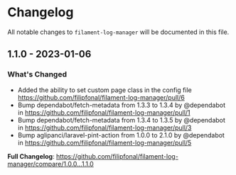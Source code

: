 # Changelog

All notable changes to `filament-log-manager` will be documented in this file.

## 1.1.0 - 2023-01-06

### What's Changed

- Added the ability to set custom page class in the config file https://github.com/filipfonal/filament-log-manager/pull/6
- Bump dependabot/fetch-metadata from 1.3.3 to 1.3.4 by @dependabot in https://github.com/filipfonal/filament-log-manager/pull/1
- Bump dependabot/fetch-metadata from 1.3.4 to 1.3.5 by @dependabot in https://github.com/filipfonal/filament-log-manager/pull/3
- Bump aglipanci/laravel-pint-action from 1.0.0 to 2.1.0 by @dependabot in https://github.com/filipfonal/filament-log-manager/pull/5

**Full Changelog**: https://github.com/filipfonal/filament-log-manager/compare/1.0.0...1.1.0
